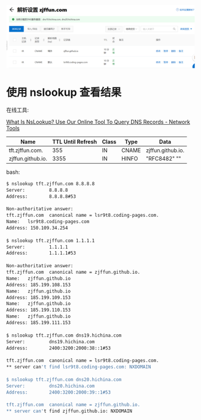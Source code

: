 ![domain-resolution-settings](./images/domain-resolution-settings.png)

# 使用 nslookup 查看结果

在线工具:

[What Is NsLookup? Use Our Online Tool To Query DNS Records - Network Tools](https://network-tools.com/nslookup/)

| Name              | TTL Until Refresh | Class | Type  | Data              |
| ----------------- | ----------------- | ----- | ----- | ----------------- |
| tft.zjffun.com.   | 355               | IN    | CNAME | zjffun.github.io. |
| zjffun.github.io. | 3355              | IN    | HINFO | "RFC8482" ""      |

bash:

```bash
$ nslookup tft.zjffun.com 8.8.8.8
Server:         8.8.8.8
Address:        8.8.8.8#53

Non-authoritative answer:
tft.zjffun.com  canonical name = lsr9t8.coding-pages.com.
Name:   lsr9t8.coding-pages.com
Address: 150.109.34.254

$ nslookup tft.zjffun.com 1.1.1.1
Server:         1.1.1.1
Address:        1.1.1.1#53

Non-authoritative answer:
tft.zjffun.com  canonical name = zjffun.github.io.
Name:   zjffun.github.io
Address: 185.199.108.153
Name:   zjffun.github.io
Address: 185.199.109.153
Name:   zjffun.github.io
Address: 185.199.110.153
Name:   zjffun.github.io
Address: 185.199.111.153

$ nslookup tft.zjffun.com dns19.hichina.com
Server:         dns19.hichina.com
Address:        2400:3200:2000:38::1#53

tft.zjffun.com  canonical name = lsr9t8.coding-pages.com.
** server can't find lsr9t8.coding-pages.com: NXDOMAIN

$ nslookup tft.zjffun.com dns20.hichina.com
Server:         dns20.hichina.com
Address:        2400:3200:2000:39::1#53

tft.zjffun.com  canonical name = zjffun.github.io.
** server can't find zjffun.github.io: NXDOMAIN
```
